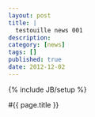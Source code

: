 ```yaml
---
layout: post
title: | 
  testouille news 001
description:
category: [news]
tags: []
published: true
date: 2012-12-02
---
```


{% include JB/setup %}


#{{ page.title }}



